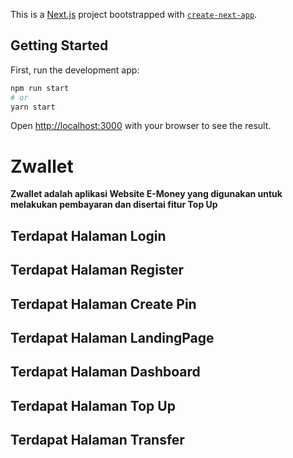 This is a [Next.js](https://nextjs.org/) project bootstrapped with [`create-next-app`](https://github.com/vercel/next.js/tree/canary/packages/create-next-app).

## Getting Started

First, run the development app:

```bash
npm run start
# or
yarn start
```

Open [http://localhost:3000](http://localhost:3000) with your browser to see the result.

# Zwallet
**Zwallet adalah aplikasi Website E-Money yang digunakan untuk melakukan pembayaran dan disertai fitur Top Up**

## Terdapat Halaman Login
## Terdapat Halaman Register
## Terdapat Halaman Create Pin
## Terdapat Halaman LandingPage
## Terdapat Halaman Dashboard
## Terdapat Halaman Top Up
## Terdapat Halaman Transfer

